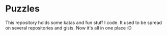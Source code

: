Puzzles
=======

This repository holds some katas and fun stuff I code. It used to be spread on several repositories and gists. Now it's all in one place :D
